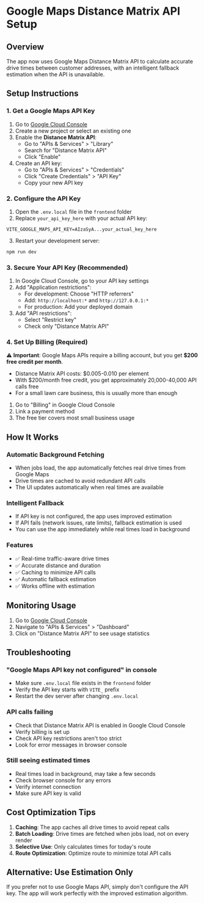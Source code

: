 # Google Maps Distance Matrix API Setup

## Overview
The app now uses Google Maps Distance Matrix API to calculate accurate drive times between customer addresses, with an intelligent fallback estimation when the API is unavailable.

## Setup Instructions

### 1. Get a Google Maps API Key

1. Go to [Google Cloud Console](https://console.cloud.google.com/)
2. Create a new project or select an existing one
3. Enable the **Distance Matrix API**:
   - Go to "APIs & Services" > "Library"
   - Search for "Distance Matrix API"
   - Click "Enable"
4. Create an API key:
   - Go to "APIs & Services" > "Credentials"
   - Click "Create Credentials" > "API Key"
   - Copy your new API key

### 2. Configure the API Key

1. Open the `.env.local` file in the `frontend` folder
2. Replace `your_api_key_here` with your actual API key:

```env
VITE_GOOGLE_MAPS_API_KEY=AIzaSyA...your_actual_key_here
```

3. Restart your development server:
```bash
npm run dev
```

### 3. Secure Your API Key (Recommended)

1. In Google Cloud Console, go to your API key settings
2. Add "Application restrictions":
   - For development: Choose "HTTP referrers"
   - Add: `http://localhost:*` and `http://127.0.0.1:*`
   - For production: Add your deployed domain
3. Add "API restrictions":
   - Select "Restrict key"
   - Check only "Distance Matrix API"

### 4. Set Up Billing (Required)

⚠️ **Important**: Google Maps APIs require a billing account, but you get **$200 free credit per month**.

- Distance Matrix API costs: $0.005-0.010 per element
- With $200/month free credit, you get approximately 20,000-40,000 API calls free
- For a small lawn care business, this is usually more than enough

1. Go to "Billing" in Google Cloud Console
2. Link a payment method
3. The free tier covers most small business usage

## How It Works

### Automatic Background Fetching
- When jobs load, the app automatically fetches real drive times from Google Maps
- Drive times are cached to avoid redundant API calls
- The UI updates automatically when real times are available

### Intelligent Fallback
- If API key is not configured, the app uses improved estimation
- If API fails (network issues, rate limits), fallback estimation is used
- You can use the app immediately while real times load in background

### Features
- ✅ Real-time traffic-aware drive times
- ✅ Accurate distance and duration
- ✅ Caching to minimize API calls
- ✅ Automatic fallback estimation
- ✅ Works offline with estimation

## Monitoring Usage

1. Go to [Google Cloud Console](https://console.cloud.google.com/)
2. Navigate to "APIs & Services" > "Dashboard"
3. Click on "Distance Matrix API" to see usage statistics

## Troubleshooting

### "Google Maps API key not configured" in console
- Make sure `.env.local` file exists in the `frontend` folder
- Verify the API key starts with `VITE_` prefix
- Restart the dev server after changing `.env.local`

### API calls failing
- Check that Distance Matrix API is enabled in Google Cloud Console
- Verify billing is set up
- Check API key restrictions aren't too strict
- Look for error messages in browser console

### Still seeing estimated times
- Real times load in background, may take a few seconds
- Check browser console for any errors
- Verify internet connection
- Make sure API key is valid

## Cost Optimization Tips

1. **Caching**: The app caches all drive times to avoid repeat calls
2. **Batch Loading**: Drive times are fetched when jobs load, not on every render
3. **Selective Use**: Only calculates times for today's route
4. **Route Optimization**: Optimize route to minimize total API calls

## Alternative: Use Estimation Only

If you prefer not to use Google Maps API, simply don't configure the API key. The app will work perfectly with the improved estimation algorithm.
